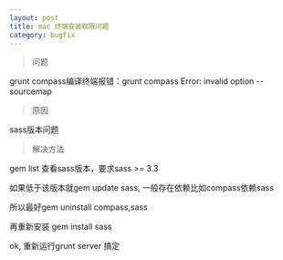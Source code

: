 ```yaml
---
layout: post
title: mac 终端安装权限问题
category: bugfix
---
```


>问题

grunt compass编译终端报错：grunt compass Error: invalid option --sourcemap

>原因

sass版本问题

>解决方法

gem list 查看sass版本，要求sass >= 3.3 

如果低于该版本就gem update sass, 一般存在依赖比如compass依赖sass

所以最好gem uninstall compass,sass

再重新安装 gem install sass

ok, 重新运行grunt server 搞定